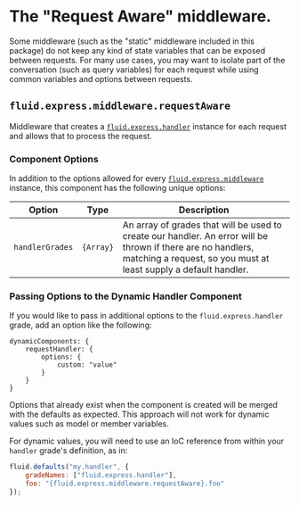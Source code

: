 # The "Request Aware" middleware.

Some middleware (such as the "static" middleware included in this package) do not keep any kind of state variables that
can be exposed between requests.  For many use cases, you may want to isolate part of the conversation (such as query
variables) for each request while using common variables and options between requests.

## `fluid.express.middleware.requestAware`

Middleware that creates a [`fluid.express.handler`](handler.md) instance for each request and allows that to process the
request.

### Component Options

In addition to the options allowed for every [`fluid.express.middleware`](middleware.md) instance, this component has the
following unique options:

| Option          | Type      | Description |
| --------------- | --------- | ----------- |
| `handlerGrades` | `{Array}` | An array of grades that will be used to create our handler. An error will be thrown if there are no handlers, matching a request, so you must at least supply a default handler. |

### Passing Options to the Dynamic Handler Component

If you would like to pass in additional options to the `fluid.express.handler` grade, add an option like the following:

```snippet
dynamicComponents: {
    requestHandler: {
        options: {
            custom: "value"
        }
    }
}
```

Options that already exist when the component is created will be merged with the defaults as expected.  This approach
will not work for dynamic values such as model or member variables.

For dynamic values, you will need to use an IoC reference from within your `handler` grade's definition, as in:

```javascript
fluid.defaults("my.handler", {
    gradeNames: ["fluid.express.handler"],
    foo: "{fluid.express.middleware.requestAware}.foo"
});
```
